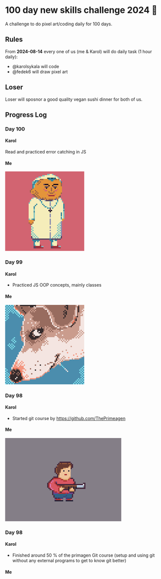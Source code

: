 # 100 day new skills challenge 2024 🤝
A challenge to do pixel art/coding daily for 100 days.

## Rules

From **2024-08-14** every one of us (me & Karol) will do daily task (1 hour daily):

- @karolsykala will code
- @fedek6 will draw pixel art

## Loser 

Loser will sposnor a good quality vegan sushi dinner for both of us. 

## Progress Log

### Day 100

#### Karol

Read and practiced error catching in JS

#### Me

<img src="pixelart/001.png" width="256" height="256">

### Day 99

#### Karol

- Practiced JS OOP concepts, mainly classes

#### Me

<img src="pixelart/002.png" width="256" height="256">

### Day 98

#### Karol

- Started git course by https://github.com/ThePrimeagen

#### Me

<img src="pixelart/003.png" width="376" height="268">

### Day 98

#### Karol

- Finished around 50 % of the primagen Git course (setup and using git without any external programs to get to know git better)

#### Me

